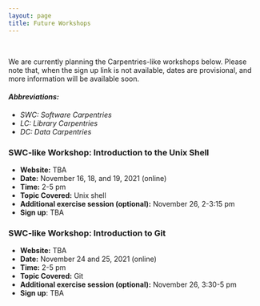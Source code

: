 ```yaml
---
layout: page
title: Future Workshops
---
```


<br/>

<!-- The next KCL Carpentries workshops will be held in the autumn.
In the meantime, have a look at some of the [feedback we received]({{ "/" | relative_url }}feedback/), and the [material we cover]({{ "/" | relative_url }}courses/). -->

We are currently planning the Carpentries-like workshops below.
Please note that, when the sign up link is not available, dates are provisional, and more information will be available soon. <br/>

#### *Abbreviations:*
* *SWC: Software Carpentries*
* *LC: Library Carpentries*
* *DC: Data Carpentries*


### SWC-like Workshop: Introduction to the Unix Shell

* **Website:** TBA
* **Date:** November 16, 18, and 19, 2021 (online)
* **Time:** 2-5 pm
* **Topic Covered:** Unix shell
* **Additional exercise session (optional):** November 26, 2-3:15 pm
* **Sign up**: TBA


### SWC-like Workshop: Introduction to Git

* **Website:** TBA
* **Date:** November 24 and 25, 2021 (online)
* **Time:** 2-5 pm
* **Topic Covered:** Git
* **Additional exercise session (optional):** November 26, 3:30-5 pm
* **Sign up**: TBA

